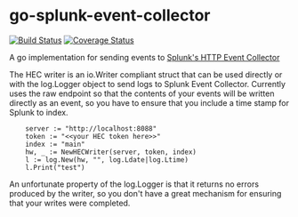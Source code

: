 # go-splunk-event-collector

[![Build Status](https://travis-ci.org/AndyNortrup/go-splunk-event-collector.svg?branch=master)](https://travis-ci.org/AndyNortrup/go-splunk-event-collector)
[![Coverage Status](https://coveralls.io/repos/github/AndyNortrup/go-splunk-event-collector/badge.svg?branch=master)](https://coveralls.io/github/AndyNortrup/go-splunk-event-collector?branch=master)


A go implementation for sending events to [Splunk's HTTP Event Collector](http://dev.splunk.com/view/event-collector/SP-CAAAE6M)

The HEC writer is an io.Writer compliant struct that can be used directly or with the log.Logger object to send logs to
Splunk Event Collector. Currently uses the raw endpoint so that the contents of your events will be written directly as an event,
so you have to ensure that you include a time stamp for Splunk to index.

```
	server := "http://localhost:8088"
	token := "<<your HEC token here>>"
	index := "main"
	hw, _ := NewHECWriter(server, token, index)
	l := log.New(hw, "", log.Ldate|log.Ltime)
	l.Print("test")
```

An unfortunate property of the log.Logger is that it returns no errors produced by the writer, so you don't have a great
mechanism for ensuring that your writes were completed.